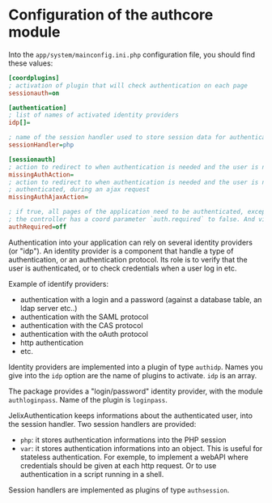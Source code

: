 
Configuration of the authcore module
=====================================


Into the `app/system/mainconfig.ini.php` configuration file, you should find these values:

```ini
[coordplugins]
; activation of plugin that will check authentication on each page
sessionauth=on

[authentication]
; list of names of activated identity providers
idp[]=

; name of the session handler used to store session data for authentication
sessionHandler=php

[sessionauth]
; action to redirect to when authentication is needed and the user is not authenticated
missingAuthAction=
; action to redirect to when authentication is needed and the user is not 
; authenticated, during an ajax request
missingAuthAjaxAction=

; if true, all pages of the application need to be authenticated, except if
; the controller has a coord parameter `auth.required` to false. And vice-versa.
authRequired=off

```


Authentication into your application can rely on several identity providers (or "idp").
An identity provider is a component that handle a type of authentication, or 
an authentication protocol. Its role is to verify that the user is authenticated,
or to check credentials when a user log in etc. 
 
Example of identify providers:
 
- authentication with a login and a password (against a database table, an ldap server etc..)
- authentication with the SAML protocol
- authentication with the CAS protocol
- authentication with the oAuth protocol
- http authentication
- etc.

Identity providers are implemented into a plugin of type `authidp`. Names you
give into the `idp` option are the name of plugins to activate. `idp` is an array.

The package provides a "login/password" identity provider, with the module
`authloginpass`. Name of the plugin is `loginpass`. 

JelixAuthentication keeps informations about the authenticated user, into
the session handler. Two session handlers are provided:

- `php`: it stores authentication informations into the PHP session
- `var`: it stores authentication informations into an object. This is useful
  for stateless authentication. For exemple, to implement a webAPI where
  credentials should be given at each http request. Or to use authentication
  in a script running in a shell.

Session handlers are implemented as plugins of type `authsession`.


